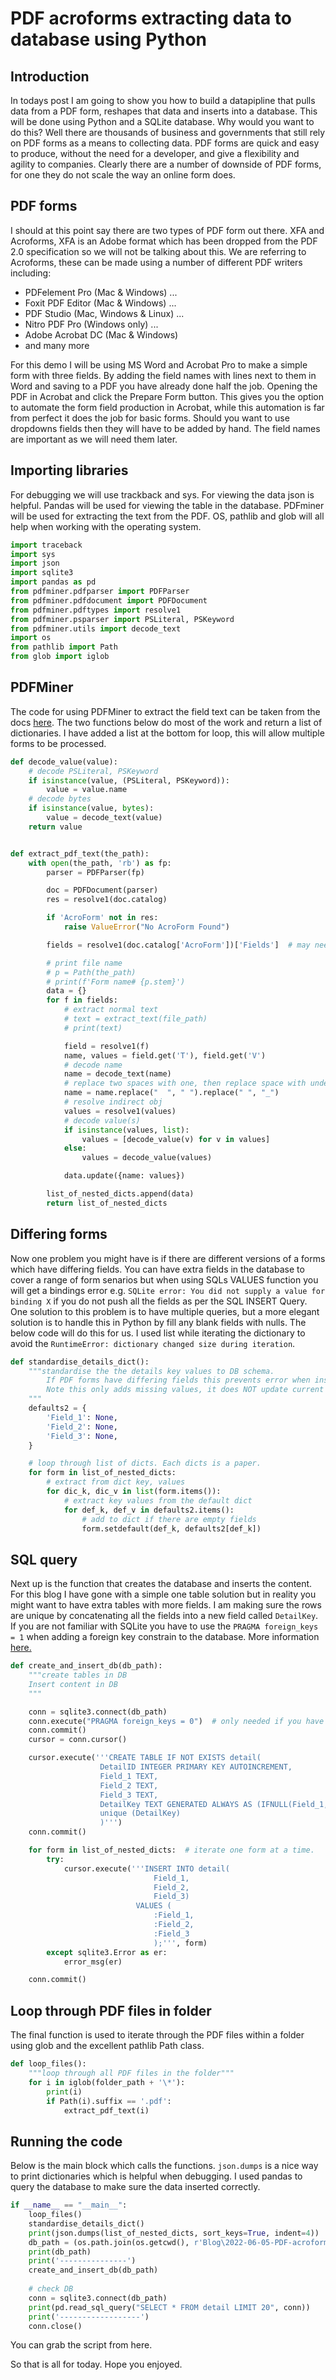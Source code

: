 # PDF acroforms extracting data to database using Python

## Introduction
In todays post I am going to show you how to build a datapipline that pulls data from a PDF form, reshapes that data and inserts into a database. This will be done using Python and a SQLite database. Why would you want to do this? Well there are thousands of business and governments that still rely on PDF forms as a means to collecting data. PDF forms are quick and easy to produce, without the need for a developer, and give a flexibility and agility to companies. Clearly there are a number of downside of PDF forms, for one they do not scale the way an online form does.

## PDF forms

I should at this point say there are two types of PDF form out there. XFA and Acroforms, XFA is an Adobe format which has been dropped from the PDF 2.0 specification so we will not be talking about this. We are referring to Acroforms, these can be made using a number of different PDF writers including:

- PDFelement Pro (Mac & Windows) ...
- Foxit PDF Editor (Mac & Windows) ...
- PDF Studio (Mac, Windows & Linux) ...
- Nitro PDF Pro (Windows only) ...
- Adobe Acrobat DC (Mac & Windows)
- and many more

For this demo I will be using MS Word and Acrobat Pro to make a simple form with three fields. By adding the field names with lines next to them in Word and saving to a PDF you have already done half the job. Opening the PDF in Acrobat and click the Prepare Form button. This gives you the option to automate the form field production in Acrobat, while this automation is far from perfect it does the job for basic forms. Should you want to use dropdowns fields then they will have to be added by hand. The field names are important as we will need them later.

## Importing libraries

For debugging we will use trackback and sys. For viewing the data json is helpful. Pandas will be used for viewing the table in the database. PDFminer will be used for extracting the text from the PDF. OS, pathlib and glob will all help when working with the operating system.

```python
import traceback
import sys
import json
import sqlite3
import pandas as pd
from pdfminer.pdfparser import PDFParser
from pdfminer.pdfdocument import PDFDocument
from pdfminer.pdftypes import resolve1
from pdfminer.psparser import PSLiteral, PSKeyword
from pdfminer.utils import decode_text
import os
from pathlib import Path
from glob import iglob
```

## PDFMiner

The code for using PDFMiner to extract the field text can be taken from the docs [here](https://pdfminersix.readthedocs.io/en/develop/howto/acro_forms.html). The two functions below do most of the work and return a list of dictionaries. I have added a list at the bottom for loop, this will allow multiple forms to be processed.

```python
def decode_value(value):
    # decode PSLiteral, PSKeyword
    if isinstance(value, (PSLiteral, PSKeyword)):
        value = value.name
    # decode bytes
    if isinstance(value, bytes):
        value = decode_text(value)
    return value


def extract_pdf_text(the_path):
    with open(the_path, 'rb') as fp:
        parser = PDFParser(fp)

        doc = PDFDocument(parser)
        res = resolve1(doc.catalog)

        if 'AcroForm' not in res:
            raise ValueError("No AcroForm Found")

        fields = resolve1(doc.catalog['AcroForm'])['Fields']  # may need further resolving

        # print file name
        # p = Path(the_path)
        # print(f'Form name# {p.stem}')
        data = {}
        for f in fields:
            # extract normal text
            # text = extract_text(file_path)
            # print(text)

            field = resolve1(f)
            name, values = field.get('T'), field.get('V')
            # decode name
            name = decode_text(name)
            # replace two spaces with one, then replace space with underscore
            name = name.replace("  ", " ").replace(" ", "_")
            # resolve indirect obj
            values = resolve1(values)
            # decode value(s)
            if isinstance(values, list):
                values = [decode_value(v) for v in values]
            else:
                values = decode_value(values)

            data.update({name: values})

        list_of_nested_dicts.append(data)
        return list_of_nested_dicts
```

## Differing forms

Now one problem you might have is if there are different versions of a forms which have differing fields. You can have extra fields in the database to cover a range of form senarios but when using SQLs VALUES function you will get a bindings error e.g. ```SQLite error: You did not supply a value for binding X``` if you do not push all the fields as per the SQL INSERT Query. One solution to this problem is to have multiple queries, but a more elegant solution is to handle this in Python by fill any blank fields with nulls. The below code will do this for us. I used list while iterating the dictionary to avoid the ```RuntimeError: dictionary changed size during iteration```.

```python
def standardise_details_dict():
    """standardise the the details key values to DB schema.
        If PDF forms have differing fields this prevents error when inserting into DB.
        Note this only adds missing values, it does NOT update current values.
    """
    defaults2 = {
        'Field_1': None,
        'Field_2': None,
        'Field_3': None,
    }

    # loop through list of dicts. Each dicts is a paper.
    for form in list_of_nested_dicts:
        # extract from dict key, values
        for dic_k, dic_v in list(form.items()):
            # extract key values from the default dict
            for def_k, def_v in defaults2.items():
                # add to dict if there are empty fields
                form.setdefault(def_k, defaults2[def_k])
```

## SQL query

Next up is the function that creates the database and inserts the content. For this blog I have gone with a simple one table solution but in reality you might want to have extra tables with more fields. I am making sure the rows are unique by concatenating all the fields into a new field called ```DetailKey```. If you are not familiar with SQLite you have to use the ```PRAGMA foreign_keys = 1``` when adding a foreign key constrain to the database. More information [here.](https://www.sqlite.org/foreignkeys.html)

```python
def create_and_insert_db(db_path):
    """create tables in DB
    Insert content in DB
    """

    conn = sqlite3.connect(db_path)
    conn.execute("PRAGMA foreign_keys = 0")  # only needed if you have more than one table
    conn.commit()
    cursor = conn.cursor()

    cursor.execute('''CREATE TABLE IF NOT EXISTS detail(
                    DetailID INTEGER PRIMARY KEY AUTOINCREMENT,
                    Field_1 TEXT,
                    Field_2 TEXT,
                    Field_3 TEXT,
                    DetailKey TEXT GENERATED ALWAYS AS (IFNULL(Field_1, '') || IFNULL(Field_2, '') || IFNULL(Field_3, '')),
                    unique (DetailKey)
                    )''')
    conn.commit()

    for form in list_of_nested_dicts:  # iterate one form at a time.
        try:
            cursor.execute('''INSERT INTO detail(
                                Field_1,
                                Field_2,
                                Field_3)
                            VALUES (
                                :Field_1,
                                :Field_2,
                                :Field_3
                                );''', form)
        except sqlite3.Error as er:
            error_msg(er)

    conn.commit()
```

## Loop through PDF files in folder

The final function is used to iterate through the PDF files within a folder using glob and the excellent pathlib Path class.

```python
def loop_files():
    """loop through all PDF files in the folder"""
    for i in iglob(folder_path + '\*'):
        print(i)
        if Path(i).suffix == '.pdf':
            extract_pdf_text(i)
```

## Running the code

Below is the main block which calls the functions. ```json.dumps``` is a nice way to print dictionaries which is helpful when debugging. I used pandas to query the database to make sure the data inserted correctly.

```python
if __name__ == "__main__":
    loop_files()
    standardise_details_dict()
    print(json.dumps(list_of_nested_dicts, sort_keys=True, indent=4))
    db_path = (os.path.join(os.getcwd(), r'Blog\2022-06-05-PDF-acroform-pipeline-to-db\PDF-acroform-pipeline-to-db.db'))
    print(db_path)
    print('---------------')
    create_and_insert_db(db_path)
    
    # check DB
    conn = sqlite3.connect(db_path)
    print(pd.read_sql_query("SELECT * FROM detail LIMIT 20", conn))
    print('------------------')
    conn.close()
```
You can grab the script from here.

So that is all for today. Hope you enjoyed.